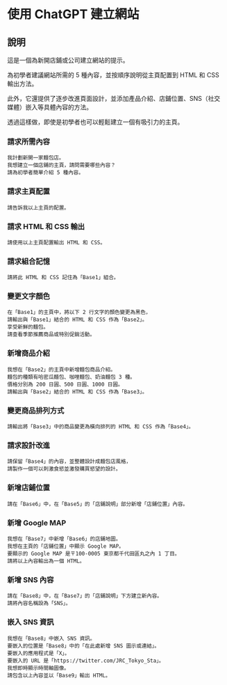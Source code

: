 # 使用 ChatGPT 建立網站

## 說明

這是一個為新開店鋪或公司建立網站的提示。

為初學者建議網站所需的 5 種內容，並按順序說明從主頁配置到 HTML 和 CSS 輸出方法。

此外，它還提供了逐步改進頁面設計，並添加產品介紹、店鋪位置、SNS（社交媒體）嵌入等具體內容的方法。

透過這樣做，即使是初學者也可以輕鬆建立一個有吸引力的主頁。

### 請求所需內容

```plaintext
我計劃新開一家麵包店。
我想建立一個店鋪的主頁，請問需要哪些內容？
請為初學者簡單介紹 5 種內容。
```

### 請求主頁配置

```plaintext
請告訴我以上主頁的配置。
```

### 請求 HTML 和 CSS 輸出

```plaintext
請使用以上主頁配置輸出 HTML 和 CSS。
```

### 請求組合記憶

```plaintext
請將此 HTML 和 CSS 記住為「Base1」組合。
```

### 變更文字顏色

```plaintext
在「Base1」的主頁中，將以下 2 行文字的顏色變更為黑色，
請輸出與「Base1」結合的 HTML 和 CSS 作為「Base2」。
享受新鮮的麵包。
請查看季節推薦商品或特別促銷活動。
```

### 新增商品介紹

```plaintext
我想在「Base2」的主頁中新增麵包商品介紹。
麵包的種類有哈密瓜麵包、咖哩麵包、奶油麵包 3 種。
價格分別為 200 日圓、500 日圓、1000 日圓。
請輸出與「Base2」結合的 HTML 和 CSS 作為「Base3」。
```

### 變更商品排列方式

```plaintext
請輸出將「Base3」中的商品變更為橫向排列的 HTML 和 CSS 作為「Base4」。
```

### 請求設計改進

```plaintext
請保留「Base4」的內容，並整體設計成麵包店風格，
請製作一個可以刺激食慾並激發購買慾望的設計。
```

### 新增店鋪位置

```plaintext
請在「Base6」中，在「Base5」的「店鋪說明」部分新增「店鋪位置」內容。
```

### 新增 Google MAP

```plaintext
我想在「Base7」中新增「Base6」的店鋪地圖。
我想在主頁的「店鋪位置」中顯示 Google MAP。
要顯示的 Google MAP 是〒100-0005 東京都千代田區丸之內 1 丁目。
請將以上內容輸出為一個 HTML。
```

### 新增 SNS 內容

```plaintext
請在「Base8」中，在「Base7」的「店鋪說明」下方建立新內容。
請將內容名稱設為「SNS」。
```

### 嵌入 SNS 資訊

```plaintext
我想在「Base8」中嵌入 SNS 資訊。
要嵌入的位置是「Base8」中的「在此處新增 SNS 圖示或連結」。
要嵌入的應用程式是「X」。
要嵌入的 URL 是「https://twitter.com/JRC_Tokyo_Sta」。
我想即時顯示時間軸圖像。
請包含以上內容並以「Base9」輸出 HTML。